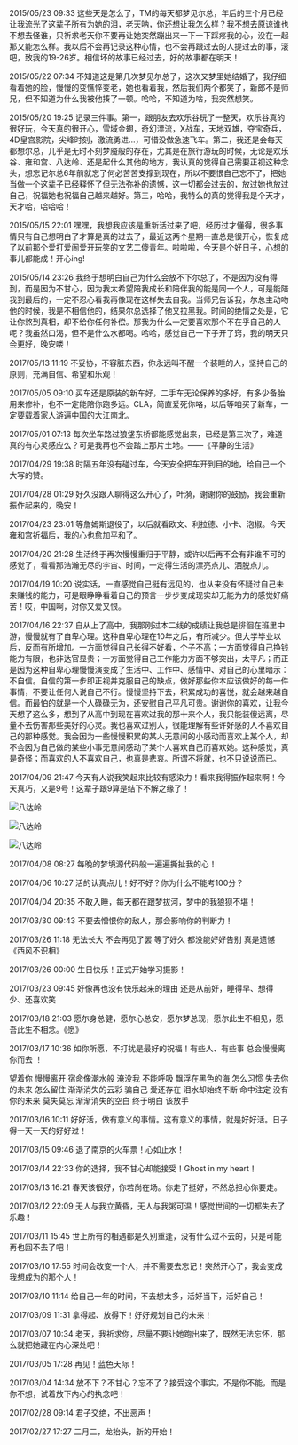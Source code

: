
2015/05/23 09:33 这些天是怎么了，TM的每天都梦见尔总，年后的三个月已经让我流光了这辈子所有为她的泪，老天呐，你还想让我怎么样？我不想去原谅谁也不想去怪谁，只祈求老天你不要再让她突然蹦出来一下一下踩疼我的心，没在一起那又能怎么样。我以后不会再记录这种心情，也不会再跟过去的人提过去的事，滚吧，致我的19-26岁。相信坏的故事已经过去，好的故事都在明天！

2015/05/22 07:34 不知道这是第几次梦见尔总了，这次又梦里她结婚了，我仔细看着她的脸，慢慢的变憔悴变老，她也看着我，然后我们两个都笑了，新郎不是师兄，但不知道为什么我被他揍了一顿。哈哈，不知道为啥，我突然想笑。

2015/05/20 19:25 记录三件事。第一，跟朋友去欢乐谷玩了一整天，欢乐谷真的很好玩，今天真的很开心，雪域金翅，奇幻漂流，X战车，天地双雄，夺宝奇兵，4D皇宫影院，尖峰时刻，激流勇进...，可惜没做急速飞车。第二，我还是会每天都想尔总，几乎是无时不刻梦魇般的存在，尤其是在旅行游玩的时候，无论是欢乐谷、雍和宫、八达岭、还是起什么其他的地方，我认真的觉得自己需要正视这种念头，想忘记尔总6年前就忘了何必苦苦支撑到现在，所以不要恨自己忘不了，把她当做一个这辈子已经释怀了但无法弥补的遗憾，这一切都会过去的，放过她也放过自己，祝福她也祝福自己越来越好。第三，哈哈，我特么的真的觉得我是个天才，天才哈，哈哈哈！

2015/05/15 22:01 嘿嘿，我想我应该是重新活过来了吧，经历过才懂得，很多事情只有自己想明白了才算是真的过去了，最近这两个星期一直总是很开心，恢复成了以前那个爱打爱闹爱开玩笑的文艺二傻青年。啦啦啦，今天是个好日子，心想的事儿都能成！开心ing!

2015/05/14 23:26 我终于想明白自己为什么会放不下尔总了，不是因为没有得到，而是因为不甘心，因为我太希望陪我成长和陪伴我的能是同一个人，可是能陪我到最后的，一定不忍心看我再像现在这样失去自我。当师兄告诉我，尔总主动吻他的时候，我是不相信他的，结果尔总选择了他又拉黑我。时间的绝情之处是，它让你熬到真相，却不给你任何补偿。那我为什么一定要喜欢那个不在乎自己的人呢？我虽然口渴，但不是什么水都喝。哈哈，感觉自己一下子开了窍，我的明天只会更好，晚安喽！

2017/05/13 11:19 不妥协，不容脏东西，你永远叫不醒一个装睡的人，坚持自己的原则，充满自信、希望和乐观！

2017/05/05 09:10 买车还是原装的新车好，二手车无论保养的多好，有多少备胎用来修补，也不一定能陪你跑多远。CLA，简直爱死你咯，以后等咱买了新车，一定要载着家人游遍中国的大江南北。

2017/05/01 07:13 每次坐车路过狼垡东桥都能感觉出来，已经是第三次了，难道真的有心灵感应么？可是我再也不会踏上那片土地。——《平静的生活》

2017/04/29 19:38 时隔五年没有碰过车，今天安全把车开到目的地，给自己一个大写的赞。

2017/04/28 01:29 好久没跟人聊得这么开心了，叶漪，谢谢你的鼓励，我会重新振作起来的，晚安！

2017/04/23 23:01 等詹姆斯退役了，以后就看欧文、利拉德、小卡、泡椒。今天雍和宫祈福后，我的心也愈加平和了。

2017/04/20 21:28 生活终于再次慢慢重归于平静，或许以后再不会有非谁不可的感觉了，看看那浩瀚无尽的宇宙、时间，一定得生活的漂亮点儿、洒脱点儿。

2017/04/19 10:20 说实话，一直感觉自己挺有远见的，也从来没有怀疑过自己未来赚钱的能力，可是眼睁睁看着自己的预言一步步变成现实却无能为力的感觉好痛苦！哎，中国啊，对你又爱又恨。

2017/04/16 22:37 自从上了高中，我那刚过本二线的成绩让我总是徘徊在班里中游，慢慢就有了自卑心理。这种自卑心理在10年之后，有所减少。但大学毕业以后，反而有所增加。一方面觉得自己长得不好看，个子不高；一方面觉得自己挣钱能力有限，也非达官显贵；一方面觉得自己工作能力方面不够突出，太平凡；而正是因为这种自卑心理慢慢演变成了生活中、工作中、感情中、对自己的心里暗示：不自信。自信的第一步即正视并克服自己的缺点，做好那些你本应该做好的每一件事情，不要让任何人说自己不行。慢慢坚持下去，积累成功的喜悦，就会越来越自信。而最怕的就是一个人碌碌无为，还安慰自己平凡可贵。谢谢你的喜欢，让我今天想了这么多，想到了从高中到现在喜欢过我的那十来个人，我只能装傻远离，尽量不去伤害那些美好的心灵。我也喜欢过别人，很能理解有些许好感的人不喜欢自己的那种感觉。我会因为一些慢慢积累的某人无意间的小感动而喜欢上某个人，却不会因为自己做的某些小事无意间感动了某个人喜欢自己而喜欢她。这种感觉，真是奇怪；而喜欢的人不喜欢自己，也真是悲哀。所谓不将就，也不只说说而已。

2017/04/09 21:47 今天有人说我笑起来比较有感染力！看来我得振作起来啊！今天真巧，又是9号！这辈子跟9算是结下不解之缘了！

![八达岭](https://wangyuchao.oss-cn-beijing.aliyuncs.com/blog/life/summary-2017/ba-da-ling-0.jpeg)

![八达岭](https://wangyuchao.oss-cn-beijing.aliyuncs.com/blog/life/summary-2017/ba-da-ling-1.jpeg)

![八达岭](https://wangyuchao.oss-cn-beijing.aliyuncs.com/blog/life/summary-2017/ba-da-ling-2.jpeg)

2017/04/08 08:27 每晚的梦境源代码般一遍遍撕扯我的心！ 

2017/04/06 10:27 活的认真点儿！好不好？你为什么不能考100分？

2017/04/04 20:35 不敢入睡，每天都在跟梦拔河，梦中的我狼狈不堪！

2017/03/30 09:43 不要去憎恨你的敌人，那会影响你的判断力！

2017/03/26 11:18 无法长大 不会再见了罢 等了好久 都没能好好告别 真是遗憾《西风不识相》

2017/03/26 00:00 生日快乐！正式开始学习摄影！

2017/03/23 09:45 好像再也没有快乐起来的理由 还是从前好，睡得早、想得少、还喜欢笑

2017/03/18 21:03 愿尓身总健，愿尔心总安，愿尔梦总现，愿尔此生不相见，愿吾此生不相念。《愿》

2017/03/17 10:36 如你所愿，不打扰是最好的祝福！有些人、有些事 总会慢慢离你而去 ！

望着你 慢慢离开 宿命像潮水般
淹没我 不能呼吸 飘浮在黑色的海
怎么习惯 失去你的未来
怎么留住 渐渐消失的云彩
骗自己 爱还存在 泪水却始终不断
命中注定 没有你的未来
莫失莫忘 渐渐消失的空白
终于明白 该放手

2017/03/16 10:11 好好活，做有意义的事情。这有意义的事情，就是好好活。日子得一天一天的好好过！

2017/03/15 09:46 退了南京的火车票！心如止水！

2017/03/14 22:33 你的选择，我不甘心却能接受！Ghost in my heart！

2017/03/13 16:21 春天该很好，你若尚在场。你走了挺好，不然总担心你要走。

2017/03/12 22:09 无人与我立黄昏，无人与我粥可温！感觉世间的一切都失去了乐趣！

2017/03/11 15:45 世上所有的相遇都是久别重逢，没有什么过不去的，只是可能再也回不去了吧！

2017/03/10 17:55 时间会改变一个人，并不需要去忘记！突然开心了，我会变成我想成为的那个人！

2017/03/10 11:14 给自己一年的时间，不去想太多，活好当下，活好自己！

2017/03/09 11:31 拿得起、放得下！好好规划自己的未来！

2017/03/07 10:34 老天，我祈求你，尽量不要让她跑出来了，既然无法忘怀，那么就把她藏在内心深处吧！

2017/03/05 17:28 再见！蓝色天际！

2017/03/04 14:34 放不下？不甘心？忘不了？接受这个事实，不是你不能，而是你不想，试着放下内心的执念吧！

2017/02/28 09:14 君子交绝，不出恶声！

2017/02/27 17:27 二月二，龙抬头，新的开始！